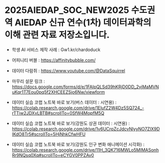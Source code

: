 # 2025AIEDAP_SOC_NEW2025 수도권역 AIEDAP 신규 연수(1차) 데이터과학의 이해 관련 자료 저장소입니다.

* 학생 AI 서비스 제작 사례 : Gw1.kr/chardoduck
* 어피니티 버블 : https://affinitybubble.com/
* 데이터 다람쥐 : https://www.youtube.com/@DataSquirrel

* 마무리 설문 링크 : https://docs.google.com/forms/d/e/1FAIpQLSd39hKRjD0DD_2vjMaMVNuKqr1T7Eou0pq5f2XHCEEZSjo6Nw/viewform
* 데이터 실습 코랩 노트북 바로 보기(버스 데이터 : 시연용) : https://colab.research.google.com/drive/1ElufZ2W4Dz5SQ724_-rTTiw2JDXvLBTB#scrollTo=0SfW4MopfM5Q
* 데이터 실습 코랩 노트북 바로 보기(강원도 상권 데이터 : 시연용) : https://colab.research.google.com/drive/1v6UCrpZcJdcvNlyyNO7ZlX9DlKdO8Tr5#scrollTo=5HjNhkCfwHFU
* 데이터 실습 코랩 노트북 바로 보기(강원도 인구 변화 애니메이션 시각화) : https://colab.research.google.com/drive/11H_3QK716MWLo5MIMASonhRr9NQsq0Xq#scrollTo=eCYGV0PPZAv0
